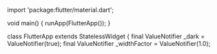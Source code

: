 import 'package:flutter/material.dart';

void main() {
runApp(FlutterApp());
}

class FlutterApp extends StatelessWidget {
final ValueNotifier<bool> _dark = ValueNotifier<bool>(true);
final ValueNotifier<double> _widthFactor = ValueNotifier<double>(1.0);